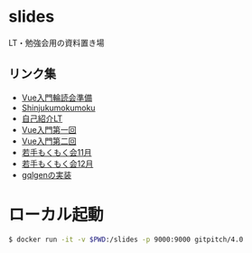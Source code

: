# slides
LT・勉強会用の資料置き場

## リンク集
- [Vue入門輪読会準備](https://gitpitch.com/keinuma/slides?p=20181011_vue_basic)
- [Shinjukumokumoku](https://gitpitch.com/keinuma/slides?p=20181013_shinjukumokumoku)
- [自己紹介LT](https://gitpitch.com/keinuma/slides?p=20181016_self_introduction)
- [Vue入門第一回](https://gitpitch.com/keinuma/slides?p=20181024_vue_basic)
- [Vue入門第二回](https://gitpitch.com/keinuma/slides?p=20181031_vue_basic)
- [若手もくもく会11月](https://gitpitch.com/keinuma/slides?p=20181110_younger_mokumoku)
- [若手もくもく会12月](https://gitpitch.com/keinuma/slides?p=20181202_younger_mokumoku)
- [gqlgenの実装](https://gitpitch.com/keinuma/slides?p=20201006_gqlgen)

# ローカル起動
```bash
$ docker run -it -v $PWD:/slides -p 9000:9000 gitpitch/4.0
```
